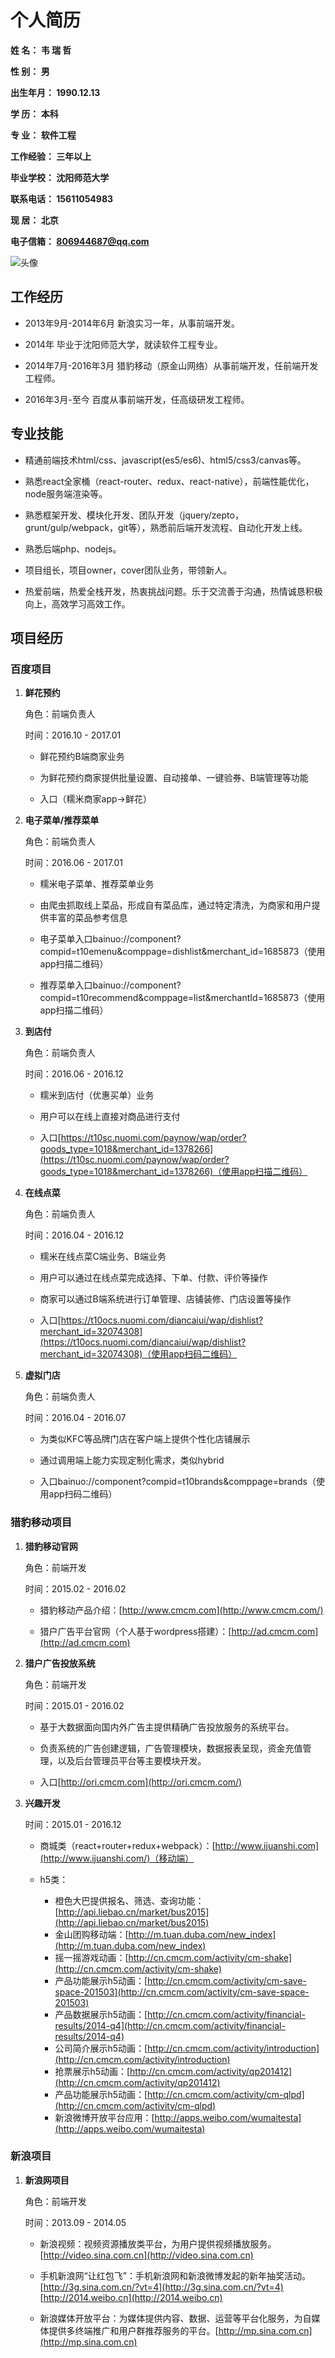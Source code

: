 
# **个人简历**


**姓    名：  韦 瑞 哲**

**性    别：  男**

**出生年月：  1990.12.13**

**学    历：  本科**

**专    业：  软件工程**

**工作经验：  三年以上**

**毕业学校：  沈阳师范大学**

**联系电话：  15611054983**

**现    居：  北京**

**电子信箱：  806944687@qq.com**

![头像](https://raw.githubusercontent.com/w724883/me/master/me.jpg)


## **工作经历**

- 2013年9月-2014年6月 新浪实习一年，从事前端开发。

- 2014年 毕业于沈阳师范大学，就读软件工程专业。

- 2014年7月-2016年3月 猎豹移动（原金山网络）从事前端开发，任前端开发工程师。

- 2016年3月-至今 百度从事前端开发，任高级研发工程师。
		

## **专业技能**

- 精通前端技术html/css、javascript(es5/es6)、html5/css3/canvas等。

- 熟悉react全家桶（react-router、redux、react-native），前端性能优化，node服务端渲染等。

- 熟悉框架开发、模块化开发、团队开发（jquery/zepto，grunt/gulp/webpack，git等），熟悉前后端开发流程、自动化开发上线。

- 熟悉后端php、nodejs。

- 项目组长，项目owner，cover团队业务，带领新人。

- 热爱前端，热爱全栈开发，热衷挑战问题。乐于交流善于沟通，热情诚恳积极向上，高效学习高效工作。


## **项目经历**

### 百度项目

1. **鲜花预约**

    角色：前端负责人

    时间：2016.10 - 2017.01
    
    - 鲜花预约B端商家业务
    
    - 为鲜花预约商家提供批量设置、自动接单、一键验券、B端管理等功能
    
    - 入口（糯米商家app->鲜花）
    
2. **电子菜单/推荐菜单**
    
    角色：前端负责人

    时间：2016.06 - 2017.01
    
    - 糯米电子菜单、推荐菜单业务
    
    - 由爬虫抓取线上菜品，形成自有菜品库，通过特定清洗，为商家和用户提供丰富的菜品参考信息
    
    - 电子菜单入口bainuo://component?compid=t10emenu&comppage=dishlist&merchant_id=1685873（使用app扫描二维码）
    
    - 推荐菜单入口bainuo://component?compid=t10recommend&comppage=list&merchantId=1685873（使用app扫描二维码）
    
3. **到店付**
    
    角色：前端负责人

    时间：2016.06 - 2016.12
    
    - 糯米到店付（优惠买单）业务
    
    - 用户可以在线上直接对商品进行支付
    
    - 入口[https://t10sc.nuomi.com/paynow/wap/order?goods_type=1018&merchant_id=1378266](https://t10sc.nuomi.com/paynow/wap/order?goods_type=1018&merchant_id=1378266)（使用app扫描二维码）
    
4. **在线点菜**
 
    角色：前端负责人

    时间：2016.04 - 2016.12
    
    - 糯米在线点菜C端业务、B端业务
    
    - 用户可以通过在线点菜完成选择、下单、付款、评价等操作
    
    - 商家可以通过B端系统进行订单管理、店铺装修、门店设置等操作
    
    - 入口[https://t10ocs.nuomi.com/diancaiui/wap/dishlist?merchant_id=32074308](https://t10ocs.nuomi.com/diancaiui/wap/dishlist?merchant_id=32074308)（使用app扫码二维码）
    
5. **虚拟门店**
 
    角色：前端负责人

    时间：2016.04 - 2016.07
    
    - 为类似KFC等品牌门店在客户端上提供个性化店铺展示
    
    - 通过调用端上能力实现定制化需求，类似hybrid
    
    - 入口bainuo://component?compid=t10brands&comppage=brands（使用app扫码二维码）

### 猎豹移动项目
    
1. **猎豹移动官网**
 
    角色：前端开发

    时间：2015.02 - 2016.02
    
    - 猎豹移动产品介绍：[http://www.cmcm.com](http://www.cmcm.com/)
    
    - 猎户广告平台官网（个人基于wordpress搭建）：[http://ad.cmcm.com](http://ad.cmcm.com)
    
2. **猎户广告投放系统**
 
    角色：前端开发

    时间：2015.01 - 2016.02
    
    - 基于大数据面向国内外广告主提供精确广告投放服务的系统平台。
    
    - 负责系统的广告创建逻辑，广告管理模块，数据报表呈现，资金充值管理，以及后台管理员平台等主要模块开发。
    
    - 入口[http://ori.cmcm.com](http://ori.cmcm.com/)
    
3. **兴趣开发**
 
    时间：2015.01 - 2016.12

    - 商城类（react+router+redux+webpack）：[http://www.ijuanshi.com](http://www.ijuanshi.com/)（移动端）
    
    - h5类：
        * 橙色大巴提供报名、筛选、查询功能：[http://api.liebao.cn/market/bus2015](http://api.liebao.cn/market/bus2015)
        * 金山团购移动端：[http://m.tuan.duba.com/new_index](http://m.tuan.duba.com/new_index)
        * 摇一摇游戏动画：[http://cn.cmcm.com/activity/cm-shake](http://cn.cmcm.com/activity/cm-shake)
        * 产品功能展示h5动画：[http://cn.cmcm.com/activity/cm-save-space-201503](http://cn.cmcm.com/activity/cm-save-space-201503)
        * 产品数据展示h5动画：[http://cn.cmcm.com/activity/financial-results/2014-q4](http://cn.cmcm.com/activity/financial-results/2014-q4)
        * 公司简介展示h5动画：[http://cn.cmcm.com/activity/introduction](http://cn.cmcm.com/activity/introduction)
        * 抢票展示h5动画：[http://cn.cmcm.com/activity/qp201412](http://cn.cmcm.com/activity/qp201412)
        * 产品功能展示h5动画：[http://cn.cmcm.com/activity/cm-qlpd](http://cn.cmcm.com/activity/cm-qlpd)
        * 新浪微博开放平台应用：[http://apps.weibo.com/wumaitesta](http://apps.weibo.com/wumaitesta)

### 新浪项目

1. **新浪网项目**
 
    角色：前端开发

    时间：2013.09 - 2014.05
    
    - 新浪视频：视频资源播放类平台，为用户提供视频播放服务。[http://video.sina.com.cn](http://video.sina.com.cn)
    
    - 手机新浪网“让红包飞”：手机新浪网和新浪微博发起的新年抽奖活动。[http://3g.sina.com.cn/?vt=4](http://3g.sina.com.cn/?vt=4) [http://2014.weibo.cn](http://2014.weibo.cn)
    
    - 新浪媒体开放平台：为媒体提供内容、数据、运营等平台化服务，为自媒体提供多终端推广和用户群推荐服务的平台。[http://mp.sina.com.cn](http://mp.sina.com.cn)
